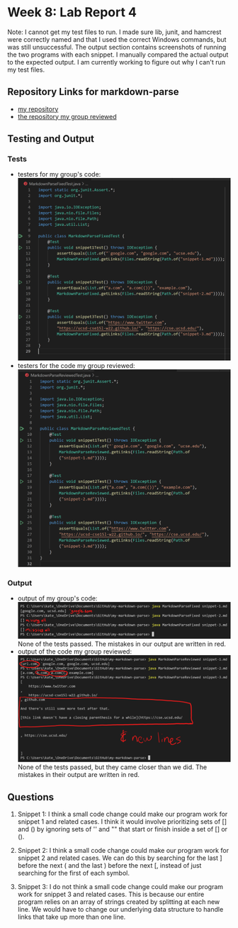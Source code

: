 # Week 8: Lab Report 4  
Note: I cannot get my test files to run. I made sure lib, junit, and hamcrest were correctly named and that I used the correct Windows commands, but was still unsuccessful. The output section contains screenshots of running the two programs with each snippet. I manually compared the actual output to the expected output. I am currently working to figure out why I can't run my test files.  
## Repository Links for markdown-parse  
- [my repository](https://github.com/kate-romero/my-markdown-parse)  
- [the repository my group reviewed](https://github.com/Stocktocon/markdown-parse)  
  
## Testing and Output
### Tests
- testers for my group's code:  
![myTests](myTests.png)  
- testers for the code my group reviewed:  
![yourTests](yourTests.png)  
### Output
- output of my group's code:  
![myResults](myResults.png)  
None of the tests passed. The mistakes in our output are written in red.  
- output of the code my group reviewed:
![yourResults](yourResults.png)  
None of the tests passed, but they came closer than we did. The mistakes in their output are written in red.  
  
## Questions
1) Snippet 1: I think a small code change could make our program work for snippet 1 and related cases. I think it would involve prioritizing sets of [] and () by ignoring sets of '' and "" that start or finish inside a set of [] or ().  
  
2) Snippet 2: I think a small code change could make our program work for snippet 2 and related cases. We can do this by searching for the last ] before the next ( and the last ) before the next [, instead of just searching for the first of each symbol.  
  
3) Snippet 3: I do not think a small code change could make our program work for snippet 3 and related cases. This is because our entire program relies on an array of strings created by splitting at each new line. We would have to change our underlying data structure to handle links that take up more than one line.